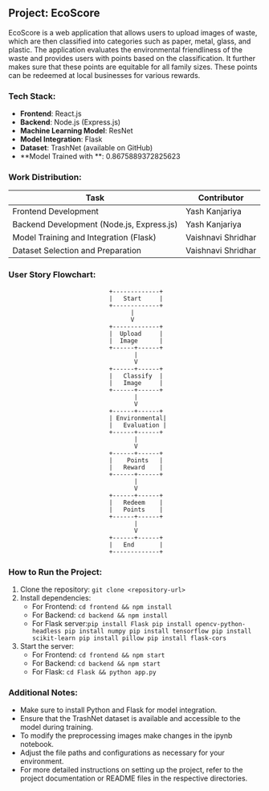 ## Project: EcoScore

EcoScore is a web application that allows users to upload images of waste, which are then classified into categories such as paper, metal, glass, and plastic. The application evaluates the environmental friendliness of the waste and provides users with points based on the classification. It further makes sure that these points are equitable for all family sizes. These points can be redeemed at local businesses for various rewards.

### Tech Stack:

- **Frontend**: React.js
- **Backend**: Node.js (Express.js)
- **Machine Learning Model**: ResNet
- **Model Integration**: Flask
- **Dataset**: TrashNet (available on GitHub)
- **Model Trained with **: 0.8675889372825623

### Work Distribution:

| Task                                      | Contributor            |
| -------------------------------------     | ---------------------- |
| Frontend Development                      | Yash Kanjariya         |
| Backend Development (Node.js, Express.js) | Yash Kanjariya         |
| Model Training and Integration (Flask)    | Vaishnavi Shridhar     |
| Dataset Selection and Preparation         | Vaishnavi Shridhar     |

### User Story Flowchart:

```
                            +-------------+
                            |   Start     |
                            +-------------+
                                  |
                                  V
                            +-------------+
                            |  Upload     |
                            |  Image      |
                            +------+------+
                                   |
                                   V
                            +------+------+
                            |   Classify  |
                            |   Image     |
                            +------+------+
                                   |
                                   V
                            +------+------+
                            | Environmental|
                            |   Evaluation |
                            +------+------+
                                   |
                                   V
                            +------+------+
                            |    Points   |
                            |   Reward    |
                            +------+------+
                                   |
                                   V
                            +------+------+
                            |   Redeem    |
                            |   Points    |
                            +------+------+
                                   |
                                   V
                            +------+------+
                            |   End       |
                            +-------------+
```

### How to Run the Project:

1. Clone the repository: `git clone <repository-url>`
2. Install dependencies:
   - For Frontend: `cd frontend && npm install`
   - For Backend: `cd backend && npm install`
   - For Flask server:`pip install Flask
                  pip install opencv-python-headless
                  pip install numpy
                  pip install tensorflow
                  pip install scikit-learn
                  pip install pillow
                  pip install flask-cors`
3. Start the server:
   - For Frontend: `cd frontend && npm start`
   - For Backend: `cd backend && npm start`
   - For Flask: `cd Flask && python app.py`

   

### Additional Notes:

- Make sure to install Python and Flask for model integration.
- Ensure that the TrashNet dataset is available and accessible to the model during training.
- To modify the preprocessing images make changes in the ipynb notebook.
- Adjust the file paths and configurations as necessary for your environment.
- For more detailed instructions on setting up the project, refer to the project documentation or README files in the respective directories.
